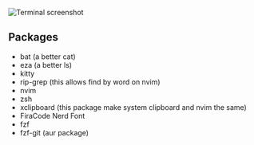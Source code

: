 ![Terminal screenshot](https://github.com/pedrohrb7/nvim-config/blob/trunk/kitty.png?raw=true)

## Packages

- bat (a better cat)
- eza (a better ls)
- kitty
- rip-grep (this allows find by word on nvim)
- nvim
- zsh
- xclipboard (this package make system clipboard and nvim the same)
- FiraCode Nerd Font
- fzf
- fzf-git (aur package)
